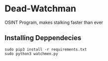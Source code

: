 # Dead-Watchman
OSINT Program, makes stalking faster than ever


## Installing Deppendecies

```
sudo pip3 install -r requirements.txt
sudo python3 watchmen.py
```
